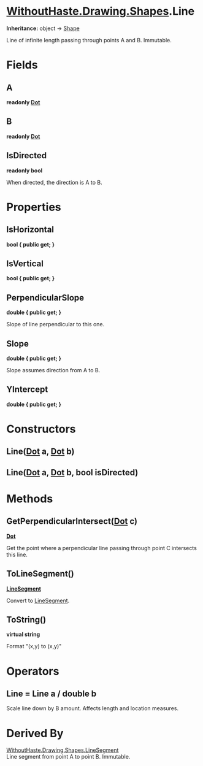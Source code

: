 # [WithoutHaste.Drawing.Shapes](TableOfContents.WithoutHaste.Drawing.Shapes.md).Line

**Inheritance:** object → [Shape](WithoutHaste.Drawing.Shapes.Shape.md)  

Line of infinite length passing through points A and B. Immutable.  

# Fields

## A

**readonly [Dot](WithoutHaste.Drawing.Shapes.Dot.md)**  

## B

**readonly [Dot](WithoutHaste.Drawing.Shapes.Dot.md)**  

## IsDirected

**readonly bool**  

When directed, the direction is A to B.  

# Properties

## IsHorizontal

**bool { public get; }**  

## IsVertical

**bool { public get; }**  

## PerpendicularSlope

**double { public get; }**  

Slope of line perpendicular to this one.  

## Slope

**double { public get; }**  

Slope assumes direction from A to B.  

## YIntercept

**double { public get; }**  

# Constructors

## Line([Dot](WithoutHaste.Drawing.Shapes.Dot.md) a, [Dot](WithoutHaste.Drawing.Shapes.Dot.md) b)

## Line([Dot](WithoutHaste.Drawing.Shapes.Dot.md) a, [Dot](WithoutHaste.Drawing.Shapes.Dot.md) b, bool isDirected)

# Methods

## GetPerpendicularIntersect([Dot](WithoutHaste.Drawing.Shapes.Dot.md) c)

**[Dot](WithoutHaste.Drawing.Shapes.Dot.md)**  

Get the point where a perpendicular line passing through point C intersects this line.  

## ToLineSegment()

**[LineSegment](WithoutHaste.Drawing.Shapes.LineSegment.md)**  

Convert to [LineSegment](WithoutHaste.Drawing.Shapes.LineSegment.md).  

## ToString()

**virtual string**  

Format "(x,y) to (x,y)"  

# Operators

## Line = Line a / double b

Scale line down by B amount. Affects length and location measures.  

# Derived By

[WithoutHaste.Drawing.Shapes.LineSegment](WithoutHaste.Drawing.Shapes.LineSegment.md)  
Line segment from point A to point B. Immutable.  

